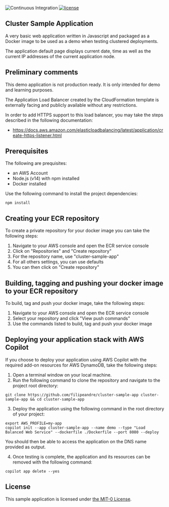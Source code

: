 ![Continuous Integration](https://github.com/filipeandre/cluster-sample-app/actions/workflows/ci.yml/badge.svg)
[![license](https://img.shields.io/badge/license-MIT-green)](https://github.com/filipeandre/cluster-sample-app/blob/main/LICENSE)
## Cluster Sample Application
A very basic web application written in Javascript and packaged as a Docker image to be used as a demo when testing clustered deployments.

The application default page displays current date, time as well as the current IP addresses of the current application node.

## Preliminary comments

This demo application is not production ready. It is only intended for demo and learning purposes.

The Application Load Balancer created by the CloudFormation template is externally facing and publicly available without any restrictions.

In order to add HTTPS support to this load balancer, you may take the steps described in the following documentation:
- https://docs.aws.amazon.com/elasticloadbalancing/latest/application/create-https-listener.html


## Prerequisites

The following are prequisites:
- an AWS Account
- Node.js (v14) with npm installed
- Docker installed

Use the following command to install the project dependencies:
```
npm install
```

## Creating your ECR repository

To create a private repository for your docker image you can take the following steps:
1. Navigate to your AWS console and open the ECR service console
2. Click on "Repositories" and "Create repository"
3. For the repository name, use "cluster-sample-app"
4. For all others settings, you can use defaults
5. You can then click on "Create repository"


## Building, tagging and pushing your docker image to your ECR repository

To build, tag and push your docker image, take the following steps:
1. Navigate to your AWS console and open the ECR service console
2. Select your repository and click "View push commands"
3. Use the commands listed to build, tag and push your docker image


## Deploying your application stack with AWS Copilot 

If you choose to deploy your application using AWS Copilot with the required add-on resources for AWS DynamoDB, take the following steps:
1. Open a terminal window on your local machine.
2. Run the following command to clone the repository and navigate to the project root directory:

```
git clone https://github.com/filipeandre/cluster-sample-app cluster-sample-app && cd cluster-sample-app
```

3. Deploy the application using the following command in the root directory of your project: 

```
export AWS_PROFILE=my-app
copilot init --app cluster-sample-app --name demo --type "Load Balanced Web Service" --dockerfile ./Dockerfile --port 8080 --deploy
``` 

You should then be able to access the application on the DNS name provided as output.

4. Once testing is complete, the application and its resources can be removed with the following command:

```
copilot app delete --yes
```


## License

This sample application is licensed under [the MIT-0 License](https://github.com/aws/mit-0).
